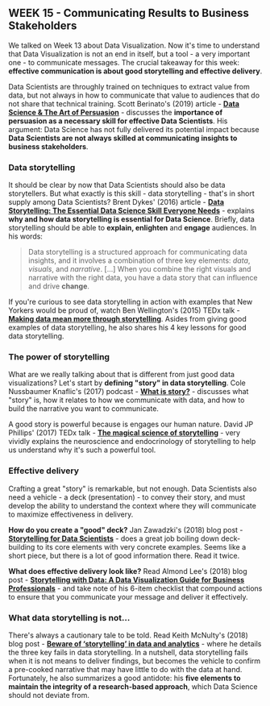 ## WEEK 15 - Communicating Results to Business Stakeholders

We talked on Week 13 about Data Visualization. Now it's time to understand that Data Visualization is not an end in itself, but a tool - a very important one - to communicate messages. The crucial takeaway for this week: __effective communication is about good storytelling and effective delivery__.

Data Scientists are throughly trained on techniques to extract value from data, but not always in how to communicate that value to audiences that do not share that technical training. Scott Berinato's (2019) article - [__Data Science & The Art of Persuasion__](https://hbr.org/2019/01/data-science-and-the-art-of-persuasion) - discusses the __importance of persuasion as a necessary skill for effective Data Scientists__.  His argument: Data Science has not fully delivered its potential impact because __Data Scientists are not always skilled at communicating insights to business stakeholders__.


### Data storytelling

It should be clear by now that Data Scientists should also be data storytellers. But what exactly is this skill - data storytelling - that's in short supply among Data Scientists? Brent Dykes' (2016) article - [__Data Storytelling: The Essential Data Science Skill Everyone Needs__](https://www.forbes.com/sites/brentdykes/2016/03/31/data-storytelling-the-essential-data-science-skill-everyone-needs/#5127ea6352ad) - explains __why and how data storytelling is essential for Data Science__. Briefly, data storytelling should be able to __explain, enlighten__ and __engage__ audiences. In his words:

> Data storytelling is a structured approach for communicating data insights, and it involves a combination of three key elements: _data_, _visuals_, and _narrative_. [...] When you combine the right visuals and narrative with the right data, you have a data story that can influence and drive __change__.

If you're curious to see data storytelling in action with examples that New Yorkers would be proud of, watch Ben Wellington's (2015) TEDx talk - [__Making data mean more through storytelling__](https://www.youtube.com/watch?v=6xsvGYIxJok). Asides from giving good examples of data storytelling, he also shares his 4 key lessons for good data storytelling.  

### The power of storytelling

What are we really talking about that is different from just good data visualizations? Let's start by __defining "story" in data storytelling__. Cole Nussbaumer Knaflic's (2017) podcast - [__What is story?__](http://storytellingwithdata.libsyn.com/storytelling-with-data-2-what-is-story) - discusses what "story" is, how it relates to how we communicate with data, and how to build the narrative you want to communicate.

A good story is powerful because is engages our human nature. David JP Phillips' (2017) TEDx talk - [__The magical science of storytelling__](https://www.youtube.com/watch?v=Nj-hdQMa3uA) - very vividly explains the neuroscience and endocrinology of storytelling to help us understand why it's such a powerful tool.


### Effective delivery

Crafting a great "story" is remarkable, but not enough. Data Scientists also need a vehicle - a deck (presentation) -  to convey their story, and must develop the ability to understand the context where they will communicate to maximize effectiveness in delivery.

__How do you create a "good" deck?__ Jan Zawadzki's (2018) blog post - [__Storytelling for Data Scientists__](https://towardsdatascience.com/storytelling-for-data-scientists-317c2723aa31) - does a great job boiling down deck-building to its core elements with very concrete examples. Seems like a short piece, but there is a lot of good information there. Read it twice.

__What does effective delivery look like?__ Read Almond Lee's (2018) blog post - [__Storytelling with Data: A Data Visualization Guide for Business Professionals__](https://towardsdatascience.com/storytelling-with-data-a-data-visualization-guide-for-business-professionals-97d50512b407) - and take note of his 6-item checklist that compound actions to ensure that you communicate your message and deliver it effectively.

### What data storytelling is not...

There's always a cautionary tale to be told. Read Keith McNulty's (2018) blog post - [__Beware of ‘storytelling’ in data and analytics__](https://towardsdatascience.com/beware-of-storytelling-with-data-1710fea554b0) - where he details the three key fails in data storytelling. In a nutshell,  data storytelling fails when it is not means to deliver findings, but becomes the vehicle to confirm a pre-cooked narrative that may have little to do with the data at hand. Fortunately, he also summarizes a good antidote: his __five elements to maintain the integrity of a research-based approach__, which Data Science should not deviate from.  
